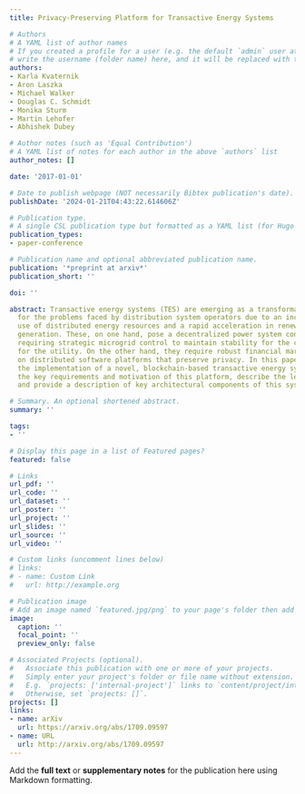 ```yaml
---
title: Privacy-Preserving Platform for Transactive Energy Systems

# Authors
# A YAML list of author names
# If you created a profile for a user (e.g. the default `admin` user at `content/authors/admin/`), 
# write the username (folder name) here, and it will be replaced with their full name and linked to their profile.
authors:
- Karla Kvaternik
- Aron Laszka
- Michael Walker
- Douglas C. Schmidt
- Monika Sturm
- Martin Lehofer
- Abhishek Dubey

# Author notes (such as 'Equal Contribution')
# A YAML list of notes for each author in the above `authors` list
author_notes: []

date: '2017-01-01'

# Date to publish webpage (NOT necessarily Bibtex publication's date).
publishDate: '2024-01-21T04:43:22.614606Z'

# Publication type.
# A single CSL publication type but formatted as a YAML list (for Hugo requirements).
publication_types:
- paper-conference

# Publication name and optional abbreviated publication name.
publication: '*preprint at arxiv*'
publication_short: ''

doi: ''

abstract: Transactive energy systems (TES) are emerging as a transformative solution
  for the problems faced by distribution system operators due to an increase in the
  use of distributed energy resources and a rapid acceleration in renewable energy
  generation. These, on one hand, pose a decentralized power system controls problem,
  requiring strategic microgrid control to maintain stability for the community and
  for the utility. On the other hand, they require robust financial markets operating
  on distributed software platforms that preserve privacy. In this paper, we describe
  the implementation of a novel, blockchain-based transactive energy system. We outline
  the key requirements and motivation of this platform, describe the lessons learned,
  and provide a description of key architectural components of this system.

# Summary. An optional shortened abstract.
summary: ''

tags:
- ''

# Display this page in a list of Featured pages?
featured: false

# Links
url_pdf: ''
url_code: ''
url_dataset: ''
url_poster: ''
url_project: ''
url_slides: ''
url_source: ''
url_video: ''

# Custom links (uncomment lines below)
# links:
# - name: Custom Link
#   url: http://example.org

# Publication image
# Add an image named `featured.jpg/png` to your page's folder then add a caption below.
image:
  caption: ''
  focal_point: ''
  preview_only: false

# Associated Projects (optional).
#   Associate this publication with one or more of your projects.
#   Simply enter your project's folder or file name without extension.
#   E.g. `projects: ['internal-project']` links to `content/project/internal-project/index.md`.
#   Otherwise, set `projects: []`.
projects: []
links:
- name: arXiv
  url: https://arxiv.org/abs/1709.09597
- name: URL
  url: http://arxiv.org/abs/1709.09597
---
```


Add the **full text** or **supplementary notes** for the publication here using Markdown formatting.
